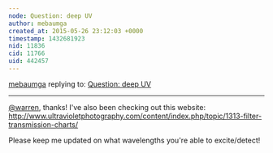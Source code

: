 ```yaml
---
node: Question: deep UV
author: mebaumga
created_at: 2015-05-26 23:12:03 +0000
timestamp: 1432681923
nid: 11836
cid: 11766
uid: 442457
---
```




[mebaumga](../profile/mebaumga) replying to: [Question: deep UV](../notes/mebaumga/05-25-2015/question-deep-uv)

----
[@warren](/profile/warren), thanks! I've also been checking out this website: http://www.ultravioletphotography.com/content/index.php/topic/1313-filter-transmission-charts/

Please keep me updated on what wavelengths you're able to excite/detect!
